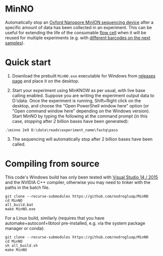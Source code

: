 # MinNO

Automatically stop an [Oxford Nanopore MinION sequencing device](https://nanoporetech.com/products/minion-comparison) after a specific amount of data has been collected in an experiment. 
This can be useful for extending the life of the consumable [flow cell](https://store.nanoporetech.com/flowcells/spoton-flow-cell-mk-i-r9-4.html) when it will be reused for multiple experiments (e.g. with [different barcodes on the next samples](https://store.nanoporetech.com/catalog/product/view/id/508/s/rapid-barcoding-kit-96/category/28/)).

# Quick start

1. Download the prebuilt ``MinNO.exe`` executable for Windows from [releases page](https://github.com/nodrogluap/MinNO/releases) and place it on the desktop.

2. Start your experiment using MinKNOW as per usual, with live base calling enabled. Suppose you are writing the experiment output data to D:\data. Once the experiment is running, Shift+Right click on the desktop, and choose the "Open PowerShell window here" option (or "Open command window here" depending on the Windows version). Start MinNO by typing the following at the command prompt (in this case, stopping after 2 billion bases have been generated):

```
.\minno 2e9 D:\data\reads\experiment_name\fastq\pass
```

3. The sequencing will automatically stop after 2 billion bases have been called.

# Compiling from source

This code's Windows build has only been tested with [Visual Studio 14 / 2015](https://visualstudio.microsoft.com/vs/older-downloads/) and the NVIDIA C++ compiler, otherwise you may need to tinker with the paths in the batch file.

```
git clone --recurse-submodules https://github.com/nodrogluap/MinNO
cd MinNO
all_build.bat
make MinNO.exe
```

For a Linux build, similarly (requires that you have automake+autoconf+libtool pre-installed, e.g. via the system package manager or conda):

```
git clone --recurse-submodules https://github.com/nodrogluap/MinNO
cd MinNO
sh all_build.sh
make MinNO
```
